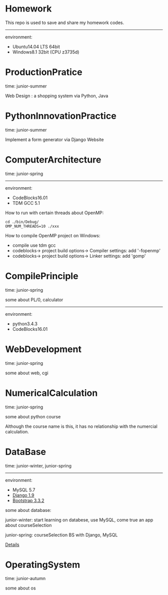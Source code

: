 Homework
============
This repo is used to save and share  my homework codes.

----
environment:

* Ubuntu14.04 LTS 64bit
* Windows8.1 32bit (CPU z3735d)

ProductionPratice
============
time: junior-summer

Web Design : a shopping system via Python, Java

PythonInnovationPractice
============
time: junior-summer

Implement a form generator via Django Website

ComputerArchitecture
============
time: junior-spring

----
environment:
* CodeBlocks16.01
* TDM GCC  5.1

How to run with certain threads about OpenMP:

    cd ./bin/Debug/
    OMP_NUM_THREADS=10 ./xxx

How to compile OpenMP project on Windows:

* compile use tdm gcc
* codeblocks-> project build options-> Compiler settings: add '-fopenmp'
* codeblocks-> project build options-> Linker settings: add 'gomp'

CompilePrinciple
============
time: junior-spring

some about PL/0, calculator

----
environment:

* python3.4.3
* CodeBlocks16.01

WebDevelopment
============
time: junior-spring

some about web, cgi


NumericalCalculation
============
time: junior-spring

some about python course

Although  the course name  is this, it has no relationship with the numercial calculation.


DataBase
============
time: junior-winter, junior-spring

----
environment:

* MySQL 5.7
* [Django 1.9](https://www.djangoproject.com/)
* [Bootstrap 3.3.2](http://www.bootcss.com/)

some about database:

junior-winter: start learning on  databese, use MySQL, come true an app about courseSelection

junior-spring: courseSelection BS with Django, MySQL

[Details](./DataBase/README.md)


OperatingSystem
============
time: junior-autumn

some about os

